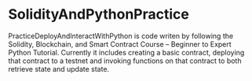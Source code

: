 # SolidityAndPythonPractice

PracticeDeployAndInteractWithPython is code writen by following the Solidity, Blockchain, and Smart Contract Course – Beginner to Expert Python Tutorial. Currently it includes creating a basic contract, deploying that contract to a testnet and invoking functions on that contract to both retrieve state and update state.
